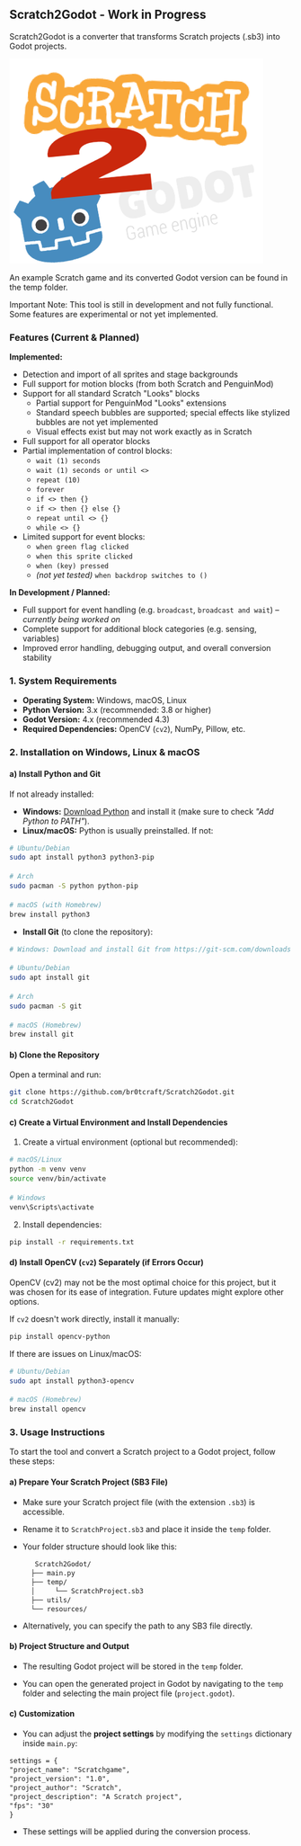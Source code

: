 ## Scratch2Godot - Work in Progress
Scratch2Godot is a converter that transforms Scratch projects (.sb3) into Godot projects. 

![image](resources/icon.svg)

An example Scratch game and its converted Godot version can be found in the temp folder.

Important Note: This tool is still in development and not fully functional. Some features are experimental or not yet implemented.

### Features (Current & Planned)

**Implemented:**

- Detection and import of all sprites and stage backgrounds  
- Full support for motion blocks (from both Scratch and PenguinMod)  
- Support for all standard Scratch "Looks" blocks  
  - Partial support for PenguinMod "Looks" extensions  
  - Standard speech bubbles are supported; special effects like stylized bubbles are not yet implemented  
  - Visual effects exist but may not work exactly as in Scratch  
- Full support for all operator blocks  
- Partial implementation of control blocks:  
  - `wait (1) seconds`  
  - `wait (1) seconds or until <>`  
  - `repeat (10)`  
  - `forever`  
  - `if <> then {}`  
  - `if <> then {} else {}`  
  - `repeat until <> {}`  
  - `while <> {}`  
- Limited support for event blocks:  
  - `when green flag clicked`  
  - `when this sprite clicked`  
  - `when (key) pressed`  
  - *(not yet tested)* `when backdrop switches to ()`

**In Development / Planned:**

- Full support for event handling (e.g. `broadcast`, `broadcast and wait`) – *currently being worked on*  
- Complete support for additional block categories (e.g. sensing, variables)
- Improved error handling, debugging output, and overall conversion stability  

### **1. System Requirements**

- **Operating System:** Windows, macOS, Linux  
- **Python Version:** 3.x (recommended: 3.8 or higher)  
- **Godot Version:** 4.x (recommended 4.3)
- **Required Dependencies:** OpenCV (`cv2`), NumPy, Pillow, etc.  

### **2. Installation on Windows, Linux & macOS**  

#### **a) Install Python and Git**  

If not already installed:  

- **Windows:** [Download Python](https://www.python.org/downloads/) and install it (make sure to check _"Add Python to PATH"_).  
- **Linux/macOS:** Python is usually preinstalled. If not:  

```bash
# Ubuntu/Debian
sudo apt install python3 python3-pip  

# Arch
sudo pacman -S python python-pip  

# macOS (with Homebrew)
brew install python3  
```

- **Install Git** (to clone the repository):  

```bash
# Windows: Download and install Git from https://git-scm.com/downloads

# Ubuntu/Debian
sudo apt install git  

# Arch
sudo pacman -S git  

# macOS (Homebrew)
brew install git  
```

#### **b) Clone the Repository**  

Open a terminal and run:  

```bash
git clone https://github.com/br0tcraft/Scratch2Godot.git
cd Scratch2Godot
```

#### **c) Create a Virtual Environment and Install Dependencies**  

1. Create a virtual environment (optional but recommended):  

```bash
# macOS/Linux
python -m venv venv  
source venv/bin/activate  

# Windows
venv\Scripts\activate  
```

2. Install dependencies:  

```bash
pip install -r requirements.txt  
```

#### **d) Install OpenCV (`cv2`) Separately (if Errors Occur)**  
OpenCV (cv2) may not be the most optimal choice for this project, but it was chosen for its ease of integration. Future updates might explore other options.

If `cv2` doesn't work directly, install it manually:  

```bash
pip install opencv-python
```

If there are issues on Linux/macOS:  

```bash
# Ubuntu/Debian
sudo apt install python3-opencv  

# macOS (Homebrew)
brew install opencv  
```

### **3. Usage Instructions**

To start the tool and convert a Scratch project to a Godot project, follow these steps:

#### **a) Prepare Your Scratch Project (SB3 File)**
    
- Make sure your Scratch project file (with the extension `.sb3`) is accessible.
        
- Rename it to `ScratchProject.sb3` and place it inside the `temp` folder.
        
- Your folder structure should look like this:
        
         Scratch2Godot/
        ├── main.py
        ├── temp/
        │     └── ScratchProject.sb3
        ├── utils/
        └── resources/
- Alternatively, you can specify the path to any SB3 file directly.
        
#### **b) Project Structure and Output**
    
- The resulting Godot project will be stored in the `temp` folder.
        
- You can open the generated project in Godot by navigating to the `temp` folder and selecting the main project file (`project.godot`).
        
#### **c) Customization**
    
- You can adjust the **project settings** by modifying the `settings` dictionary inside `main.py`:
        
```
settings = {     
"project_name": "Scratchgame",     
"project_version": "1.0",     
"project_author": "Scratch",     
"project_description": "A Scratch project",     
"fps": "30"
}
```
        
- These settings will be applied during the conversion process.
